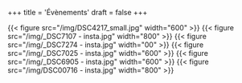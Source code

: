 +++
title = 'Évènements'
draft = false
+++

{{< figure src="/img/DSC4217_small.jpg" width="600" >}}
{{< figure src="/img/_DSC7107 - insta.jpg" width="800" >}}
{{< figure src="/img/_DSC7274 - insta.jpg" width="00" >}}
{{< figure src="/img/_DSC7025 - insta.jpg" width="600" >}}
{{< figure src="/img/_DSC6905 - insta.jpg" width="600" >}}
{{< figure src="/img/DSC00716 - insta.jpg" width="800" >}}